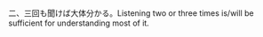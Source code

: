 <tr><td>二、三回も聞けば大体分かる。<td><tr><tr><td>Listening two or three times is/will be sufficient for understanding most of it.<td><tr></table>

